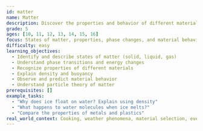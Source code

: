 ```yaml
---
id: matter
name: Matter
description: Discover the properties and behavior of different materials
grade: 5
ages: [10, 11, 12, 13, 14, 15, 16]
focus: States of matter, properties, phase changes, and material behavior
difficulty: easy
learning_objectives:
  - Identify and describe states of matter (solid, liquid, gas)
  - Understand phase transitions and energy changes
  - Recognize properties of different materials
  - Explain density and buoyancy
  - Observe and predict material behavior
  - Understand particle theory of matter
prerequisites: []
example_tasks:
  - "Why does ice float on water? Explain using density"
  - "What happens to water molecules when ice melts?"
  - "Compare the properties of metals and plastics"
real_world_context: Cooking, weather phenomena, material selection, everyday observations
---
```

